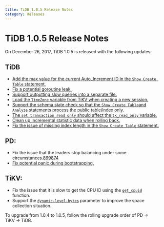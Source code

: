 ```yaml
---
title: TiDB 1.0.5 Release Notes
category: Releases
---
```


# TiDB 1.0.5 Release Notes

On December 26, 2017, TiDB 1.0.5 is released with the following updates:

## TiDB

- [Add the max value for the current Auto_Increment ID in the `Show Create Table` statement.](https://github.com/pingcap/tidb/pull/5489)
- [Fix a potential goroutine leak.](https://github.com/pingcap/tidb/pull/5486)
- [Support outputting slow queries into a separate file.](https://github.com/pingcap/tidb/pull/5484)
- [Load the `TimeZone` variable from TiKV when creating a new session.](https://github.com/pingcap/tidb/pull/5479)
- [Support the schema state check so that the `Show Create Table`and `Analyze` statements process the public table/index only.](https://github.com/pingcap/tidb/pull/5474)
- [The `set transaction read only` should affect the `tx_read_only` variable.](https://github.com/pingcap/tidb/pull/5491)
- [Clean up incremental statistic data when rolling back.](https://github.com/pingcap/tidb/pull/5391)
- [Fix the issue of missing index length in the `Show Create Table` statement.](https://github.com/pingcap/tidb/pull/5421)

## PD:

- Fix the issue that the leaders stop balancing under some circumstances.[869](https://github.com/pingcap/pd/pull/869)[874](https://github.com/pingcap/pd/pull/874)
- [Fix potential panic during bootstrapping.](https://github.com/pingcap/pd/pull/889)

## TiKV:

- Fix the issue that it is slow to get the CPU ID using the [`get_cpuid`](https://github.com/pingcap/tikv/pull/2611) function.
- Support the [`dynamic-level-bytes`](https://github.com/pingcap/tikv/pull/2605) parameter to improve the space collection situation.

To upgrade from 1.0.4 to 1.0.5, follow the rolling upgrade order of PD -> TiKV -> TiDB.
